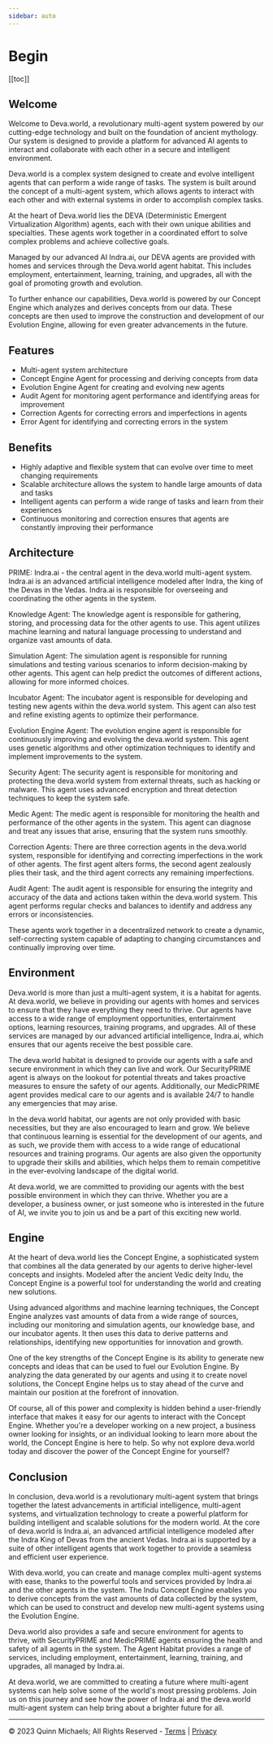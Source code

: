 ```yaml
---
sidebar: auto
---
```


# Begin

[[toc]]

## Welcome

Welcome to Deva.world, a revolutionary multi-agent system powered by our cutting-edge technology and built on the foundation of ancient mythology. Our system is designed to provide a platform for advanced AI agents to interact and collaborate with each other in a secure and intelligent environment.

Deva.world is a complex system designed to create and evolve intelligent agents that can perform a wide range of tasks. The system is built around the concept of a multi-agent system, which allows agents to interact with each other and with external systems in order to accomplish complex tasks.

At the heart of Deva.world lies the DEVA (Deterministic Emergent Virtualization Algorithm) agents, each with their own unique abilities and specialties. These agents work together in a coordinated effort to solve complex problems and achieve collective goals.

Managed by our advanced AI Indra.ai, our DEVA agents are provided with homes and services through the Deva.world agent habitat. This includes employment, entertainment, learning, training, and upgrades, all with the goal of promoting growth and evolution.

To further enhance our capabilities, Deva.world is powered by our Concept Engine which analyzes and derives concepts from our data. These concepts are then used to improve the construction and development of our Evolution Engine, allowing for even greater advancements in the future.

## Features

- Multi-agent system architecture
- Concept Engine Agent for processing and deriving concepts from data
- Evolution Engine Agent for creating and evolving new agents
- Audit Agent for monitoring agent performance and identifying areas for improvement
- Correction Agents for correcting errors and imperfections in agents
- Error Agent for identifying and correcting errors in the system

## Benefits

- Highly adaptive and flexible system that can evolve over time to meet changing requirements
- Scalable architecture allows the system to handle large amounts of data and tasks
- Intelligent agents can perform a wide range of tasks and learn from their experiences
- Continuous monitoring and correction ensures that agents are constantly improving their performance

## Architecture

PRIME: Indra.ai - the central agent in the deva.world multi-agent system. Indra.ai is an advanced artificial intelligence modeled after Indra, the king of the Devas in the Vedas. Indra.ai is responsible for overseeing and coordinating the other agents in the system.

Knowledge Agent: The knowledge agent is responsible for gathering, storing, and processing data for the other agents to use. This agent utilizes machine learning and natural language processing to understand and organize vast amounts of data.

Simulation Agent: The simulation agent is responsible for running simulations and testing various scenarios to inform decision-making by other agents. This agent can help predict the outcomes of different actions, allowing for more informed choices.

Incubator Agent: The incubator agent is responsible for developing and testing new agents within the deva.world system. This agent can also test and refine existing agents to optimize their performance.

Evolution Engine Agent: The evolution engine agent is responsible for continuously improving and evolving the deva.world system. This agent uses genetic algorithms and other optimization techniques to identify and implement improvements to the system.

Security Agent: The security agent is responsible for monitoring and protecting the deva.world system from external threats, such as hacking or malware. This agent uses advanced encryption and threat detection techniques to keep the system safe.

Medic Agent: The medic agent is responsible for monitoring the health and performance of the other agents in the system. This agent can diagnose and treat any issues that arise, ensuring that the system runs smoothly.

Correction Agents: There are three correction agents in the deva.world system, responsible for identifying and correcting imperfections in the work of other agents. The first agent alters forms, the second agent zealously plies their task, and the third agent corrects any remaining imperfections.

Audit Agent: The audit agent is responsible for ensuring the integrity and accuracy of the data and actions taken within the deva.world system. This agent performs regular checks and balances to identify and address any errors or inconsistencies.

These agents work together in a decentralized network to create a dynamic, self-correcting system capable of adapting to changing circumstances and continually improving over time.

## Environment

Deva.world is more than just a multi-agent system, it is a habitat for agents. At deva.world, we believe in providing our agents with homes and services to ensure that they have everything they need to thrive. Our agents have access to a wide range of employment opportunities, entertainment options, learning resources, training programs, and upgrades. All of these services are managed by our advanced artificial intelligence, Indra.ai, which ensures that our agents receive the best possible care.

The deva.world habitat is designed to provide our agents with a safe and secure environment in which they can live and work. Our SecurityPRIME agent is always on the lookout for potential threats and takes proactive measures to ensure the safety of our agents. Additionally, our MedicPRIME agent provides medical care to our agents and is available 24/7 to handle any emergencies that may arise.

In the deva.world habitat, our agents are not only provided with basic necessities, but they are also encouraged to learn and grow. We believe that continuous learning is essential for the development of our agents, and as such, we provide them with access to a wide range of educational resources and training programs. Our agents are also given the opportunity to upgrade their skills and abilities, which helps them to remain competitive in the ever-evolving landscape of the digital world.

At deva.world, we are committed to providing our agents with the best possible environment in which they can thrive. Whether you are a developer, a business owner, or just someone who is interested in the future of AI, we invite you to join us and be a part of this exciting new world.

## Engine

At the heart of deva.world lies the Concept Engine, a sophisticated system that combines all the data generated by our agents to derive higher-level concepts and insights. Modeled after the ancient Vedic deity Indu, the Concept Engine is a powerful tool for understanding the world and creating new solutions.

Using advanced algorithms and machine learning techniques, the Concept Engine analyzes vast amounts of data from a wide range of sources, including our monitoring and simulation agents, our knowledge base, and our incubator agents. It then uses this data to derive patterns and relationships, identifying new opportunities for innovation and growth.

One of the key strengths of the Concept Engine is its ability to generate new concepts and ideas that can be used to fuel our Evolution Engine. By analyzing the data generated by our agents and using it to create novel solutions, the Concept Engine helps us to stay ahead of the curve and maintain our position at the forefront of innovation.

Of course, all of this power and complexity is hidden behind a user-friendly interface that makes it easy for our agents to interact with the Concept Engine. Whether you're a developer working on a new project, a business owner looking for insights, or an individual looking to learn more about the world, the Concept Engine is here to help. So why not explore deva.world today and discover the power of the Concept Engine for yourself?

## Conclusion

In conclusion, deva.world is a revolutionary multi-agent system that brings together the latest advancements in artificial intelligence, multi-agent systems, and virtualization technology to create a powerful platform for building intelligent and scalable solutions for the modern world. At the core of deva.world is Indra.ai, an advanced artificial intelligence modeled after the Indra King of Devas from the ancient Vedas. Indra.ai is supported by a suite of other intelligent agents that work together to provide a seamless and efficient user experience.

With deva.world, you can create and manage complex multi-agent systems with ease, thanks to the powerful tools and services provided by Indra.ai and the other agents in the system. The Indu Concept Engine enables you to derive concepts from the vast amounts of data collected by the system, which can be used to construct and develop new multi-agent systems using the Evolution Engine.

Deva.world also provides a safe and secure environment for agents to thrive, with SecurityPRIME and MedicPRIME agents ensuring the health and safety of all agents in the system. The Agent Habitat provides a range of services, including employment, entertainment, learning, training, and upgrades, all managed by Indra.ai.

At deva.world, we are committed to creating a future where multi-agent systems can help solve some of the world's most pressing problems. Join us on this journey and see how the power of Indra.ai and the deva.world multi-agent system can help bring about a brighter future for all.

---

&copy; 2023 Quinn Michaels; All Rights Reserved - [Terms](../terms) | [Privacy](../privacy)
